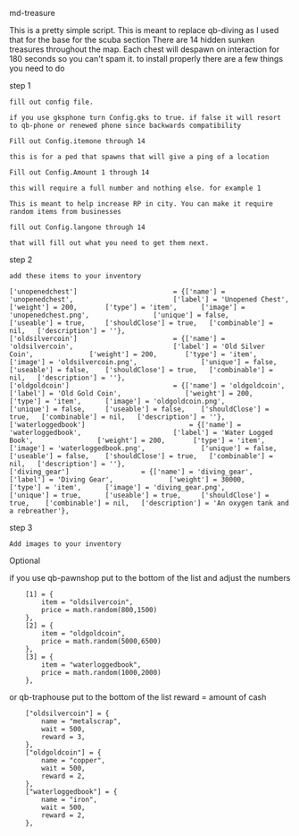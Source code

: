 md-treasure

This is a pretty simple script. This is meant to replace qb-diving as I used that for the base for the scuba section
There are 14 hidden sunken treasures throughout the map. Each chest will despawn on interaction for 180 seconds so you can't spam it. to install properly there are a few things you need to do

step 1 
``` 
fill out config file. 
 
if you use gksphone turn Config.gks to true. if false it will resort to qb-phone or renewed phone since backwards compatibility

Fill out Config.itemone through 14

this is for a ped that spawns that will give a ping of a location

Fill out Config.Amount 1 through 14

this will require a full number and nothing else. for example 1 

This is meant to help increase RP in city. You can make it require random items from businesses 

fill out Config.langone through 14

that will fill out what you need to get them next.

```

step 2
``` 
add these items to your inventory

['unopenedchest'] 				 		 = {['name'] = 'unopenedchest', 			  	  		['label'] = 'Unopened Chest', 				['weight'] = 200, 		['type'] = 'item', 		['image'] = 'unopenedchest.png', 				['unique'] = false, 	['useable'] = true, 	['shouldClose'] = true,   ['combinable'] = nil,   ['description'] = ''},
['oldsilvercoin'] 				 		 = {['name'] = 'oldsilvercoin', 			  	  		['label'] = 'Old Silver Coin', 				['weight'] = 200, 		['type'] = 'item', 		['image'] = 'oldsilvercoin.png', 				['unique'] = false, 	['useable'] = false, 	['shouldClose'] = true,   ['combinable'] = nil,   ['description'] = ''},
['oldgoldcoin'] 				 		 = {['name'] = 'oldgoldcoin', 			  	  		['label'] = 'Old Gold Coin', 				['weight'] = 200, 		['type'] = 'item', 		['image'] = 'oldgoldcoin.png', 				['unique'] = false, 	['useable'] = false, 	['shouldClose'] = true,   ['combinable'] = nil,   ['description'] = ''},
['waterloggedbook'] 				 		 = {['name'] = 'waterloggedbook', 			  	  		['label'] = 'Water Logged Book', 				['weight'] = 200, 		['type'] = 'item', 		['image'] = 'waterloggedbook.png', 				['unique'] = false, 	['useable'] = false, 	['shouldClose'] = true,   ['combinable'] = nil,   ['description'] = ''},
['diving_gear'] 			     = {['name'] = 'diving_gear', 					['label'] = 'Diving Gear', 				['weight'] = 30000, 	['type'] = 'item', 		['image'] = 'diving_gear.png', 			['unique'] = true, 	    ['useable'] = true, 	['shouldClose'] = true,    ['combinable'] = nil,   ['description'] = 'An oxygen tank and a rebreather'},

```

step 3

```
Add images to your inventory
```

Optional

if you use qb-pawnshop put to the bottom of the list and adjust the numbers
```
	[1] = {
        item = "oldsilvercoin",
        price = math.random(800,1500)
    },
    [2] = {
        item = "oldgoldcoin",
        price = math.random(5000,6500)
    },
    [3] = {
        item = "waterloggedbook",
        price = math.random(1000,2000)
    },
```

or qb-traphouse put to the bottom of the list reward = amount of cash
```
	["oldsilvercoin"] = {
        name = "metalscrap",
        wait = 500,
        reward = 3,
    },
    ["oldgoldcoin"] = {
        name = "copper",
        wait = 500,
        reward = 2,
    },
    ["waterloggedbook"] = {
        name = "iron",
        wait = 500,
        reward = 2,
    },
```




